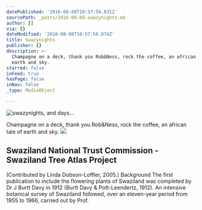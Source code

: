 ```yaml
---
datePublished: '2016-08-08T10:57:56.831Z'
sourcePath: _posts/2016-08-08-swazynights.md
author: []
via: {}
dateModified: '2016-08-08T10:57:56.074Z'
title: Swazynights
publisher: {}
description: >-
  Champagne on a deck, thank you Rob&Ness, rock the coffee, an african tale of
  earth and sky.
starred: false
inFeed: true
hasPage: false
inNav: false
_type: MediaObject

---
```

![swazynights, and days... ](https://the-grid-user-content.s3-us-west-2.amazonaws.com/b7e657d7-079b-4acd-a83b-c7d7f1baa497.png)

Champagne on a deck, thank you Rob&Ness, rock the coffee, an african tale of earth and sky.
![](https://the-grid-user-content.s3-us-west-2.amazonaws.com/0860515f-bf67-490d-a333-e2faae5025a1.jpg)

<article style=""><h1>Swaziland National Trust Commission - Swaziland Tree Atlas Project</h1><p>(Contributed by Linda Dobson-Loffler, 2005.) Background The first publication to include the flowering plants of Swaziland was completed by Dr J Burtt Davy in 1912 (Burtt Davy &amp; Pott-Leendertz, 1912). An intensive botanical survey of Swaziland followed, over an eleven-year period from 1955 to 1966, carried out by Prof.</p></article>